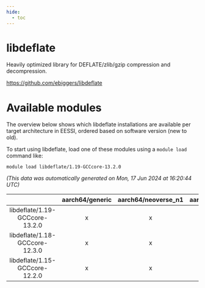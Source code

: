 ```yaml
---
hide:
  - toc
---
```


libdeflate
==========


Heavily optimized library for DEFLATE/zlib/gzip compression and decompression.

https://github.com/ebiggers/libdeflate
# Available modules


The overview below shows which libdeflate installations are available per target architecture in EESSI, ordered based on software version (new to old).

To start using libdeflate, load one of these modules using a `module load` command like:

```shell
module load libdeflate/1.19-GCCcore-13.2.0
```

*(This data was automatically generated on Mon, 17 Jun 2024 at 16:20:44 UTC)*  

| |aarch64/generic|aarch64/neoverse_n1|aarch64/neoverse_v1|x86_64/generic|x86_64/amd/zen2|x86_64/amd/zen3|x86_64/intel/haswell|x86_64/intel/skylake_avx512|
| :---: | :---: | :---: | :---: | :---: | :---: | :---: | :---: | :---: |
|libdeflate/1.19-GCCcore-13.2.0|x|x|x|x|x|x|x|x|
|libdeflate/1.18-GCCcore-12.3.0|x|x|x|x|x|x|x|x|
|libdeflate/1.15-GCCcore-12.2.0|x|x|x|x|x|x|x|x|

